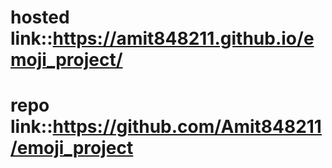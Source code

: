 # hosted link::https://amit848211.github.io/emoji_project/
# repo link::https://github.com/Amit848211/emoji_project
